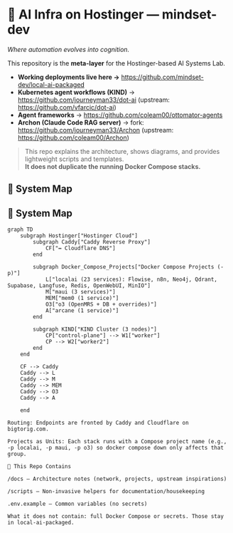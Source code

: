 # 🧠 AI Infra on Hostinger — mindset-dev
*Where automation evolves into cognition.*

This repository is the **meta-layer** for the Hostinger-based AI Systems Lab.

- **Working deployments live here →** https://github.com/mindset-dev/local-ai-packaged
- **Kubernetes agent workflows (KIND)** → https://github.com/journeyman33/dot-ai (upstream: https://github.com/vfarcic/dot-ai)
- **Agent frameworks** → https://github.com/coleam00/ottomator-agents
- **Archon (Claude Code RAG server)** → fork: https://github.com/journeyman33/Archon (upstream: https://github.com/coleam00/Archon)

> This repo explains the architecture, shows diagrams, and provides lightweight scripts and templates.  
> **It does not duplicate the running Docker Compose stacks.**

## 🧩 System Map
## 🧩 System Map

```mermaid
graph TD
    subgraph Hostinger["Hostinger Cloud"]
        subgraph Caddy["Caddy Reverse Proxy"]
            CF["↔ Cloudflare DNS"]
        end

        subgraph Docker_Compose_Projects["Docker Compose Projects (-p)"]
            L["localai (23 services): Flowise, n8n, Neo4j, Qdrant, Supabase, Langfuse, Redis, OpenWebUI, MinIO"]
            M["maui (3 services)"]
            MEM["mem0 (1 service)"]
            O3["o3 (OpenMRS + DB + overrides)"]
            A["arcane (1 service)"]
        end

        subgraph KIND["KIND Cluster (3 nodes)"]
            CP["control-plane"] --> W1["worker"]
            CP --> W2["worker2"]
        end
    end

    CF --> Caddy
    Caddy --> L
    Caddy --> M
    Caddy --> MEM
    Caddy --> O3
    Caddy --> A

    end

Routing: Endpoints are fronted by Caddy and Cloudflare on bigtorig.com.

Projects as Units: Each stack runs with a Compose project name (e.g., -p localai, -p maui, -p o3) so docker compose down only affects that group.

🧰 This Repo Contains

/docs — Architecture notes (network, projects, upstream inspirations)

/scripts — Non-invasive helpers for documentation/housekeeping

.env.example — Common variables (no secrets)

What it does not contain: full Docker Compose or secrets. Those stay in local-ai-packaged.

